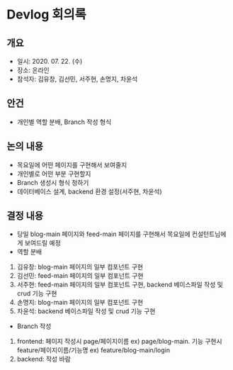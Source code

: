 # Devlog 회의록

## 개요
- 일시: 2020. 07. 22. (수)
- 장소: 온라인
- 참석자: 김유창, 김선민, 서주현, 손명지, 차윤석

## 안건
- 개인별 역할 분배, Branch 작성 형식

## 논의 내용
- 목요일에 어떤 페이지를 구현해서 보여줄지
- 개인별로 어떤 부분 구현할지
- Branch 생성시 형식 정하기
- 데이터베이스 설계, backend 환경 설정(서주현, 차윤석)

## 결정 내용
- 당일 blog-main 페이지와 feed-main 페이지를 구현해서 목요일에 컨설턴트님에게 보여드릴 예정
- 역할 분배
1. 김유창: blog-main 페이지의 일부 컴포넌트 구현
2. 김선민: feed-main 페이지의 일부 컴포넌트 구현
3. 서주현: feed-main 페이지의 일부 컴포넌트 구현, backend 베이스파일 작성 및 crud 기능 구현
4. 손명지: blog-main 페이지의 일부 컴포넌트 구현
5. 차윤석: backend 베이스파일 작성 및 crud 기능 구현
- Branch 작성
1. frontend: 페이지 작성시 page/페이지이름 ex) page/blog-main. 기능 구현시 feature/페이지이름/기능명 ex) feature/blog-main/login
2. backend: 작성 바람